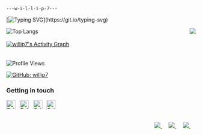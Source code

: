 ```
---w-i-l-l-i-p-7---
```
[![Typing SVG](https://readme-typing-svg.herokuapp.com?font=JetBrains+Mono&color=%6EBF8B&width=440&lines=Welcome+to+Willip7+GitHub+profile.;Hi,+I'+m+@willip7;I'+m+interested+in+Coding;I'+m+currently+learning+Machine+Learning;I'+m+looking+to+collaborate+on+GitHub;How+to+reach+me+@willip7.;Research+is+our+priority.;Thanks+for+reading.)](https://git.io/typing-svg)

<!---willip7 is a ✨ special ✨ repository because its `README.md` (this file) appears on your GitHub profile.You can click the Preview link to take a look at your changes.--->

![Top Langs](https://github-readme-stats.vercel.app/api/top-langs/?username=lazarus&layout=compact&theme=github_dark&hide=php,javascript,css,tsql,html,scss,makefile,shell,dockerfile)
<img align="right" src="https://github-readme-stats.vercel.app/api?username=willip7&show_icons=true&icon_color=CE1D2D&text_color=718096&bg_color=00000000&hide_title=true&hide_border=true" />
<br>
<br><!-- https://github.com/willip7/github-readme-activity-graph -->
<a href="https://github.com/willip7/github-readme-activity-graph"><img alt="willip7's Activity Graph" src="https://denvercoder1-activity-graph.herokuapp.com/graph/?username=willip7&bg_color=1F222E&color=F8D866&line=F85D7F&point=FFFFFF&hide_border=true" /></a>
<br>
<br>
<br>
![Profile Views](https://komarev.com/ghpvc/?username=willip7&color=brightgreen)
<!---[![Twitter: willip7](https://img.shields.io/twitter/follow/+?style=flat-square)](https://twitter.com/+)--->
[![GitHub: willip7](https://img.shields.io/github/followers/willip7?label=follow%20github&color=brightgreen)](https://github.com/willip7)

### Getting in touch
<a href="https://twitter.com/willip7" title="Follow me on Twitter">
  <img
    width="24"
    alt="Follow me on Twitter"
    src="https://raw.githubusercontent.com/trekhleb/trekhleb/master/assets/icons/twitter.svg"
  /></a>
&nbsp;
<a href="https://www.linkedin.com/in/willip7/" title="Follow me on LinkedIn">
  <img
    width="24"
    alt="Follow me on LinkedIn"
    src="https://raw.githubusercontent.com/trekhleb/trekhleb/master/assets/icons/linkedin.svg"
  /></a>
&nbsp;
<a href="https://medium.com/@willip7" title="Follow me on Medium">
  <img
    width="24"
    alt="Follow me on Medium"
    src="https://raw.githubusercontent.com/trekhleb/trekhleb/master/assets/icons/medium.svg"
  /></a>
&nbsp;
<a href="https://dev.to/willip7" title="Follow me on DevTo">
  <img
    width="24"
    alt="Follow me on DevTo"
    src="https://raw.githubusercontent.com/trekhleb/trekhleb/master/assets/icons/devto.svg"
  /></a>
&nbsp;
<br>
<br>
<p align="right">
    <a href="https://willip7.github.io/cv/" alt="portfolio">
        <img src="https://img.shields.io/badge/Portfolio-willip7-brightgreen.svg" />
    </a>&emsp;
    <a href="https://t.me/willip7" alt="Telegram">
        <img src="https://img.shields.io/badge/-willip7-blue?style=social&logo=Telegram&logoColor=blue" />
    </a>&emsp;
    <a href="https://www.paypal.com/paypalme/willip7" alt="PayPal">
        <img src="https://img.shields.io/badge/-willip7-blue?style=social&logo=PayPal&logoColor=blue" />
    </a>&emsp;
</p>
